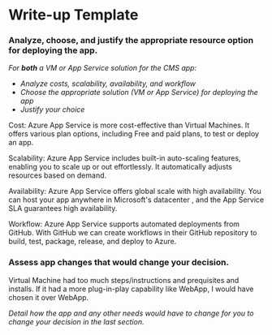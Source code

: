 # Write-up Template

### Analyze, choose, and justify the appropriate resource option for deploying the app.

*For **both** a VM or App Service solution for the CMS app:*
- *Analyze costs, scalability, availability, and workflow*
- *Choose the appropriate solution (VM or App Service) for deploying the app*
- *Justify your choice*

Cost: Azure App Service is more cost-effective than Virtual Machines. It offers various plan options, including Free and paid plans, to test or deploy an app.

Scalability: Azure App Service includes built-in auto-scaling features, enabling you to scale up or out effortlessly. It automatically adjusts resources based on demand.

Availability: Azure App Service offers global scale with high availability. You can host your app anywhere in Microsoft's  datacenter , and the App Service SLA guarantees high availability.

Workflow: Azure App Service supports automated deployments from GitHub. With GitHub we can create workflows in their GitHub repository to build, test, package, release, and deploy to Azure.

### Assess app changes that would change your decision.

Virtual Machine had too much steps/instructions and prequisites and installs. If it had a more plug-in-play capability like WebApp, I would have chosen it over WebApp.

*Detail how the app and any other needs would have to change for you to change your decision in the last section.* 
